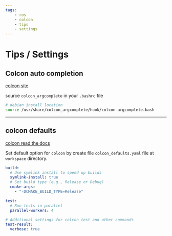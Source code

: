 ```yaml
---
tags:
    - ros
    - colcon
    - tips
    - settings
---
```


# Tips / Settings

## Colcon auto completion

[colcon site](https://colcon.readthedocs.io/en/released/user/installation.html#enable-completion)

source `colcon_argcomplete` in your `.bashrc` file

```bash
# debian install location
source /usr/share/colcon_argcomplete/hook/colcon-argcomplete.bash
```

---

## colcon defaults
[colcon read the docs](https://colcon.readthedocs.io/en/released/user/configuration.html#defaults-yaml)

Set default option for `colcon` by create file `colcon_defaults.yaml` file at `workspace` directory.

```yaml title="default.yaml"
build:
  # Use symlink install to speed up builds
  symlink-install: true
  # Set build type (e.g., Release or Debug)
  cmake-args:
    - "-DCMAKE_BUILD_TYPE=Release"

test:
  # Run tests in parallel
  parallel-workers: 4

# Additional settings for colcon test and other commands
test-result:
  verbose: true

```